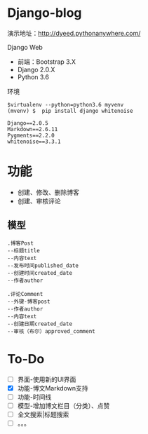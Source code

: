 # Django-blog
演示地址：http://dyeed.pythonanywhere.com/

Django Web
- 前端：Bootstrap 3.X
- Django 2.0.X
- Python 3.6

环境
```
$virtualenv --python=python3.6 myvenv
(mvenv) $  pip install django whitenoise

Django==2.0.5
Markdown==2.6.11
Pygments==2.2.0
whitenoise==3.3.1

```
# 功能
- 创建、修改、删除博客
- 创建、审核评论

## 模型
```
.博客Post
--标题title
--内容text
--发布时间published_date
--创建时间created_date
--作者author

.评论Comment
--外键-博客post
--作者author
--内容text
--创建日期created_date
--审核（布尔）approved_comment

```

# To-Do
- [ ] 界面-使用新的UI界面
- [x] 功能-博文Markdown支持
- [ ] 功能-时间线
- [ ] 模型-增加博文栏目（分类）、点赞
- [ ] 全文搜索|标题搜索
- [ ] 。。。